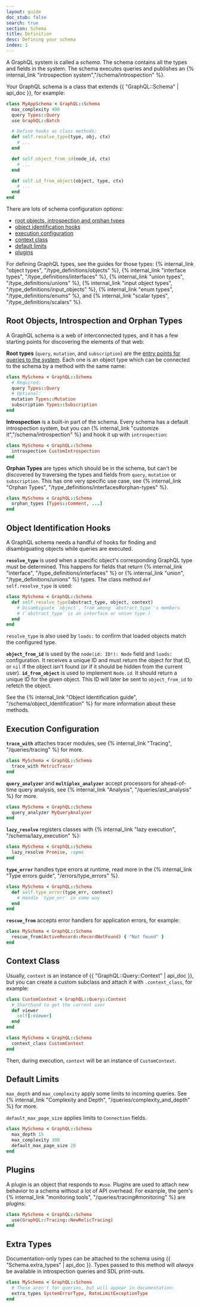 ```yaml
---
layout: guide
doc_stub: false
search: true
section: Schema
title: Definition
desc: Defining your schema
index: 1
---
```



A GraphQL system is called a _schema_. The schema contains all the types and fields in the system. The schema executes queries and publishes an {% internal_link "introspection system","/schema/introspection" %}.

Your GraphQL schema is a class that extends {{ "GraphQL::Schema" | api_doc }}, for example:

```ruby
class MyAppSchema < GraphQL::Schema
  max_complexity 400
  query Types::Query
  use GraphQL::Batch

  # Define hooks as class methods:
  def self.resolve_type(type, obj, ctx)
    # ...
  end

  def self.object_from_id(node_id, ctx)
    # ...
  end

  def self.id_from_object(object, type, ctx)
    # ...
  end
end
```

There are lots of schema configuration options:

- [root objects, introspection and orphan types](#root-objects-introspection-and-orphan-types)
- [object identification hooks](#object-identification-hooks)
- [execution configuration](#execution-configuration)
- [context class](#context-class)
- [default limits](#default-limits)
- [plugins](#plugins)

For defining GraphQL types, see the guides for those types: {% internal_link "object types", "/type_definitions/objects" %}, {% internal_link "interface types", "/type_definitions/interfaces" %}, {% internal_link "union types", "/type_definitions/unions" %},  {% internal_link "input object types", "/type_definitions/input_objects" %}, {% internal_link "enum types", "/type_definitions/enums" %}, and {% internal_link "scalar types", "/type_definitions/scalars" %}.

## Root Objects, Introspection and Orphan Types

A GraphQL schema is a web of interconnected types, and it has a few starting points for discovering the elements of that web:

__Root types__ (`query`, `mutation`, and `subscription`) are the [entry points for queries to the system](https://graphql.org/learn/schema/#the-query-and-mutation-types). Each one is an object type which can be connected to the schema by a method with the same name:

```ruby
class MySchema < GraphQL::Schema
  # Required:
  query Types::Query
  # Optional:
  mutation Types::Mutation
  subscription Types::Subscription
end
```

__Introspection__ is a built-in part of the schema. Every schema has a default introspection system, but you can {% internal_link "customize it","/schema/introspection" %} and hook it up with `introspection`:

```ruby
class MySchema < GraphQL::Schema
  introspection CustomIntrospection
end
```

__Orphan Types__ are types which should be in the schema, but can't be discovered by traversing the types and fields from `query`, `mutation` or `subscription`. This has one very specific use case, see {% internal_link "Orphan Types", "/type_definitions/interfaces#orphan-types" %}.

```ruby
class MySchema < GraphQL::Schema
  orphan_types [Types::Comment, ...]
end
```

## Object Identification Hooks

A GraphQL schema needs a handful of hooks for finding and disambiguating objects while queries are executed.

__`resolve_type`__ is used when a specific object's corresponding GraphQL type must be determined. This happens for fields that return {% internal_link "interface", "/type_definitions/interfaces" %} or {% internal_link "union", "/type_definitions/unions" %} types. The class method `def self.resolve_type` is used:

```ruby
class MySchema < GraphQL::Schema
  def self.resolve_type(abstract_type, object, context)
    # Disambiguate `object`, from among `abstract_type`'s members
    # (`abstract_type` is an interface or union type.)
  end
end
```

`resolve_type` is also used by `loads:` to confirm that loaded objects match the configured type.

__`object_from_id`__ is used by the `node(id: ID!): Node` field and `loads:` configuration. It receives a unique ID and must return the object for that ID, or `nil` if the object isn't found (or if it should be hidden from the current user).
__`id_from_object`__ is used to implement `Node.id`. It should return a unique ID for the given object. This ID will later be sent to `object_from_id` to refetch the object.

See the {% internal_link "Object Identification guide", "/schema/object_identification" %} for more information about these methods.

## Execution Configuration

__`trace_with`__ attaches tracer modules, see {% internal_link "Tracing", "/queries/tracing" %} for more.

```ruby
class MySchema < GraphQL::Schema
  trace_with MetricTracer
end
```

__`query_analyzer`__ and __`multiplex_analyzer`__ accept processors for ahead-of-time query analysis, see {% internal_link "Analysis", "/queries/ast_analysis" %} for more.

```ruby
class MySchema < GraphQL::Schema
  query_analyzer MyQueryAnalyzer
end
```

__`lazy_resolve`__ registers classes with {% internal_link "lazy execution", "/schema/lazy_execution" %}:

```ruby
class MySchema < GraphQL::Schema
  lazy_resolve Promise, :sync
end
```

__`type_error`__ handles type errors at runtime, read more in the {% internal_link "Type errors guide", "/errors/type_errors" %}.

```ruby
class MySchema < GraphQL::Schema
  def self.type_error(type_err, context)
    # Handle `type_err` in some way
  end
end
```

__`rescue_from`__ accepts error handlers for application errors, for example:

```ruby
class MySchema < GraphQL::Schema
  rescue_from(ActiveRecord::RecordNotFound) { "Not found" }
end
```

## Context Class

Usually, `context` is an instance of {{ "GraphQL::Query::Context" | api_doc }}, but you can create a custom subclass and attach it with `.context_class`, for example:

```ruby
class CustomContext < GraphQL::Query::Context
  # Shorthand to get the current user
  def viewer
    self[:viewer]
  end
end

class MySchema < GraphQL::Schema
  context_class CustomContext
end
```

Then, during execution, `context` will be an instance of `CustomContext`.

## Default Limits

`max_depth` and `max_complexity` apply some limits to incoming queries. See {% internal_link "Complexity and Depth", "/queries/complexity_and_depth" %} for more.

`default_max_page_size` applies limits to `Connection` fields.

```ruby
class MySchema < GraphQL::Schema
  max_depth 15
  max_complexity 300
  default_max_page_size 20
end
```

## Plugins

A plugin is an object that responds to `#use`. Plugins are used to attach new behavior to a schema without a lot of API overhead. For example, the gem's {% internal_link "monitoring tools", "/queries/tracing#monitoring" %} are plugins:

```ruby
class MySchema < GraphQL::Schema
  use(GraphQL::Tracing::NewRelicTracing)
end
```

## Extra Types

Documentation-only types can be attached to the schema using {{ "Schema.extra_types" | api_doc }}. Types passed to this method will _always_ be available in introspection queries and SDL print-outs.

```ruby
class MySchema < GraphQL::Schema
  # These aren't for queries, but will appear in documentation:
  extra_types SystemErrorType, RateLimitExceptionType
end
```
